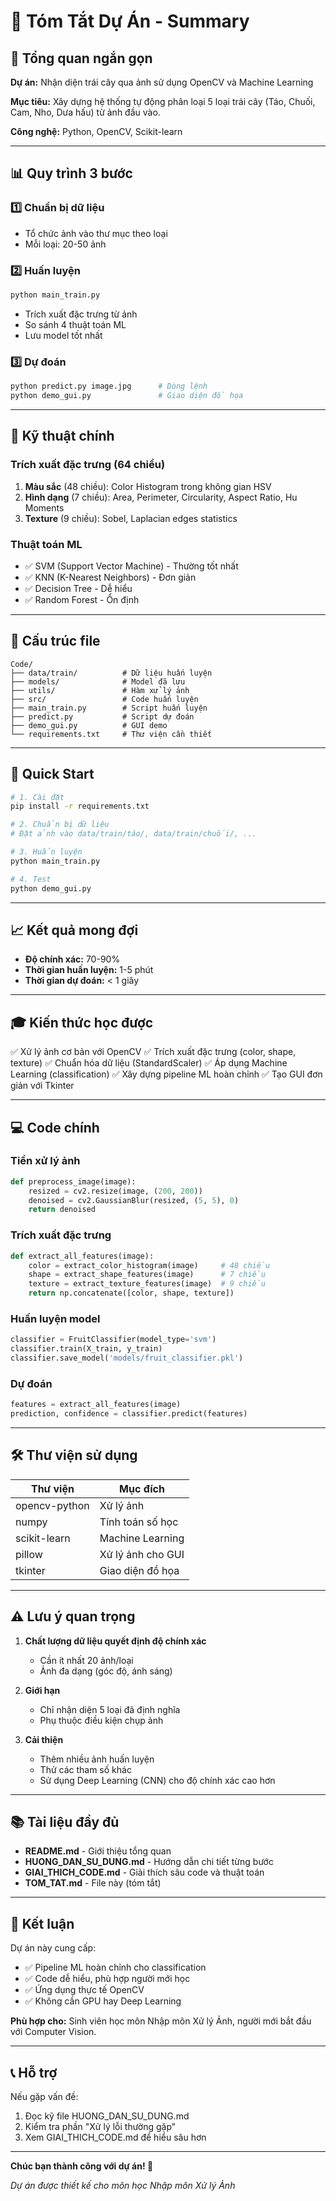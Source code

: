 # 📝 Tóm Tắt Dự Án - Summary

## 🎯 Tổng quan ngắn gọn

**Dự án:** Nhận diện trái cây qua ảnh sử dụng OpenCV và Machine Learning

**Mục tiêu:** Xây dựng hệ thống tự động phân loại 5 loại trái cây (Táo, Chuối, Cam, Nho, Dưa hấu) từ ảnh đầu vào.

**Công nghệ:** Python, OpenCV, Scikit-learn

---

## 📊 Quy trình 3 bước

### 1️⃣ Chuẩn bị dữ liệu
- Tổ chức ảnh vào thư mục theo loại
- Mỗi loại: 20-50 ảnh

### 2️⃣ Huấn luyện
```bash
python main_train.py
```
- Trích xuất đặc trưng từ ảnh
- So sánh 4 thuật toán ML
- Lưu model tốt nhất

### 3️⃣ Dự đoán
```bash
python predict.py image.jpg      # Dòng lệnh
python demo_gui.py               # Giao diện đồ họa
```

---

## 🔑 Kỹ thuật chính

### Trích xuất đặc trưng (64 chiều)
1. **Màu sắc** (48 chiều): Color Histogram trong không gian HSV
2. **Hình dạng** (7 chiều): Area, Perimeter, Circularity, Aspect Ratio, Hu Moments
3. **Texture** (9 chiều): Sobel, Laplacian edges statistics

### Thuật toán ML
- ✅ SVM (Support Vector Machine) - Thường tốt nhất
- ✅ KNN (K-Nearest Neighbors) - Đơn giản
- ✅ Decision Tree - Dễ hiểu
- ✅ Random Forest - Ổn định

---

## 📁 Cấu trúc file

```
Code/
├── data/train/          # Dữ liệu huấn luyện
├── models/              # Model đã lưu
├── utils/               # Hàm xử lý ảnh
├── src/                 # Code huấn luyện
├── main_train.py        # Script huấn luyện
├── predict.py           # Script dự đoán
├── demo_gui.py          # GUI demo
└── requirements.txt     # Thư viện cần thiết
```

---

## 🚀 Quick Start

```bash
# 1. Cài đặt
pip install -r requirements.txt

# 2. Chuẩn bị dữ liệu
# Đặt ảnh vào data/train/táo/, data/train/chuối/, ...

# 3. Huấn luyện
python main_train.py

# 4. Test
python demo_gui.py
```

---

## 📈 Kết quả mong đợi

- **Độ chính xác:** 70-90%
- **Thời gian huấn luyện:** 1-5 phút
- **Thời gian dự đoán:** < 1 giây

---

## 🎓 Kiến thức học được

✅ Xử lý ảnh cơ bản với OpenCV
✅ Trích xuất đặc trưng (color, shape, texture)
✅ Chuẩn hóa dữ liệu (StandardScaler)
✅ Áp dụng Machine Learning (classification)
✅ Xây dựng pipeline ML hoàn chỉnh
✅ Tạo GUI đơn giản với Tkinter

---

## 💻 Code chính

### Tiền xử lý ảnh
```python
def preprocess_image(image):
    resized = cv2.resize(image, (200, 200))
    denoised = cv2.GaussianBlur(resized, (5, 5), 0)
    return denoised
```

### Trích xuất đặc trưng
```python
def extract_all_features(image):
    color = extract_color_histogram(image)     # 48 chiều
    shape = extract_shape_features(image)      # 7 chiều
    texture = extract_texture_features(image)  # 9 chiều
    return np.concatenate([color, shape, texture])
```

### Huấn luyện model
```python
classifier = FruitClassifier(model_type='svm')
classifier.train(X_train, y_train)
classifier.save_model('models/fruit_classifier.pkl')
```

### Dự đoán
```python
features = extract_all_features(image)
prediction, confidence = classifier.predict(features)
```

---

## 🛠️ Thư viện sử dụng

| Thư viện | Mục đích |
|----------|----------|
| opencv-python | Xử lý ảnh |
| numpy | Tính toán số học |
| scikit-learn | Machine Learning |
| pillow | Xử lý ảnh cho GUI |
| tkinter | Giao diện đồ họa |

---

## ⚠️ Lưu ý quan trọng

1. **Chất lượng dữ liệu quyết định độ chính xác**
   - Cần ít nhất 20 ảnh/loại
   - Ảnh đa dạng (góc độ, ánh sáng)

2. **Giới hạn**
   - Chỉ nhận diện 5 loại đã định nghĩa
   - Phụ thuộc điều kiện chụp ảnh

3. **Cải thiện**
   - Thêm nhiều ảnh huấn luyện
   - Thử các tham số khác
   - Sử dụng Deep Learning (CNN) cho độ chính xác cao hơn

---

## 📚 Tài liệu đầy đủ

- **README.md** - Giới thiệu tổng quan
- **HUONG_DAN_SU_DUNG.md** - Hướng dẫn chi tiết từng bước
- **GIAI_THICH_CODE.md** - Giải thích sâu code và thuật toán
- **TOM_TAT.md** - File này (tóm tắt)

---

## 🎯 Kết luận

Dự án này cung cấp:
- ✅ Pipeline ML hoàn chỉnh cho classification
- ✅ Code dễ hiểu, phù hợp người mới học
- ✅ Ứng dụng thực tế OpenCV
- ✅ Không cần GPU hay Deep Learning

**Phù hợp cho:** Sinh viên học môn Nhập môn Xử lý Ảnh, người mới bắt đầu với Computer Vision.

---

## 📞 Hỗ trợ

Nếu gặp vấn đề:
1. Đọc kỹ file HUONG_DAN_SU_DUNG.md
2. Kiểm tra phần "Xử lý lỗi thường gặp"
3. Xem GIAI_THICH_CODE.md để hiểu sâu hơn

---

**Chúc bạn thành công với dự án! 🎉**

*Dự án được thiết kế cho môn học Nhập môn Xử lý Ảnh*
